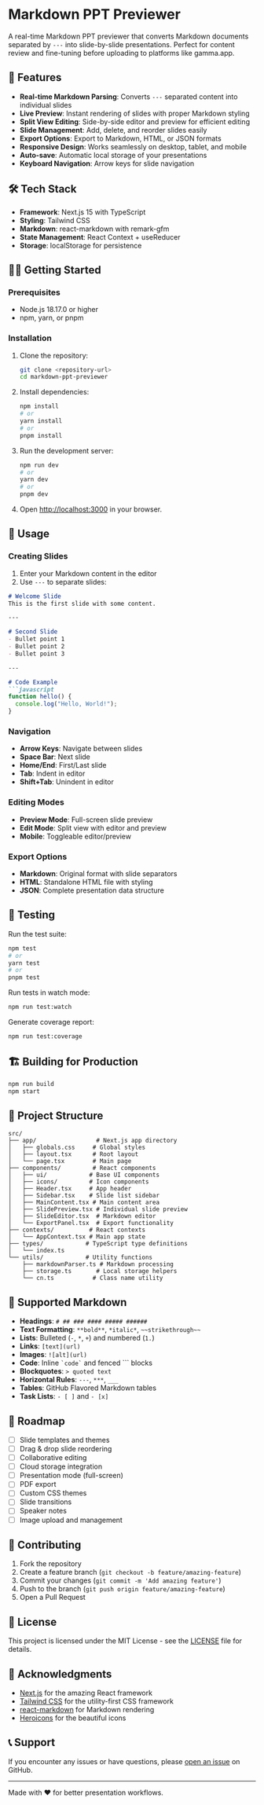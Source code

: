 # Markdown PPT Previewer

A real-time Markdown PPT previewer that converts Markdown documents separated by `---` into slide-by-slide presentations. Perfect for content review and fine-tuning before uploading to platforms like gamma.app.

## 🚀 Features

- **Real-time Markdown Parsing**: Converts `---` separated content into individual slides
- **Live Preview**: Instant rendering of slides with proper Markdown styling
- **Split View Editing**: Side-by-side editor and preview for efficient editing
- **Slide Management**: Add, delete, and reorder slides easily
- **Export Options**: Export to Markdown, HTML, or JSON formats
- **Responsive Design**: Works seamlessly on desktop, tablet, and mobile
- **Auto-save**: Automatic local storage of your presentations
- **Keyboard Navigation**: Arrow keys for slide navigation

## 🛠️ Tech Stack

- **Framework**: Next.js 15 with TypeScript
- **Styling**: Tailwind CSS
- **Markdown**: react-markdown with remark-gfm
- **State Management**: React Context + useReducer
- **Storage**: localStorage for persistence

## 🏃‍♂️ Getting Started

### Prerequisites

- Node.js 18.17.0 or higher
- npm, yarn, or pnpm

### Installation

1. Clone the repository:
    ```bash
    git clone <repository-url>
    cd markdown-ppt-previewer
    ```

2. Install dependencies:
    ```bash
    npm install
    # or
    yarn install
    # or
    pnpm install
    ```

3. Run the development server:
    ```bash
    npm run dev
    # or
    yarn dev
    # or
    pnpm dev
    ```

4. Open [http://localhost:3000](http://localhost:3000) in your browser.

## 📖 Usage

### Creating Slides

1. Enter your Markdown content in the editor
2. Use `---` to separate slides:

```markdown
# Welcome Slide
This is the first slide with some content.

---

# Second Slide
- Bullet point 1
- Bullet point 2
- Bullet point 3

---

# Code Example
```javascript
function hello() {
  console.log("Hello, World!");
}
```

### Navigation

- **Arrow Keys**: Navigate between slides
- **Space Bar**: Next slide
- **Home/End**: First/Last slide
- **Tab**: Indent in editor
- **Shift+Tab**: Unindent in editor

### Editing Modes

- **Preview Mode**: Full-screen slide preview
- **Edit Mode**: Split view with editor and preview
- **Mobile**: Toggleable editor/preview

### Export Options

- **Markdown**: Original format with slide separators
- **HTML**: Standalone HTML file with styling
- **JSON**: Complete presentation data structure

## 🧪 Testing

Run the test suite:

```bash
npm test
# or
yarn test
# or
pnpm test
```

Run tests in watch mode:

```bash
npm run test:watch
```

Generate coverage report:

```bash
npm run test:coverage
```

## 🏗️ Building for Production

```bash
npm run build
npm start
```

## 📁 Project Structure

```
src/
├── app/                 # Next.js app directory
│   ├── globals.css     # Global styles
│   ├── layout.tsx      # Root layout
│   └── page.tsx        # Main page
├── components/         # React components
│   ├── ui/            # Base UI components
│   ├── icons/         # Icon components
│   ├── Header.tsx     # App header
│   ├── Sidebar.tsx    # Slide list sidebar
│   ├── MainContent.tsx # Main content area
│   ├── SlidePreview.tsx # Individual slide preview
│   ├── SlideEditor.tsx  # Markdown editor
│   └── ExportPanel.tsx  # Export functionality
├── contexts/          # React contexts
│   └── AppContext.tsx # Main app state
├── types/            # TypeScript type definitions
│   └── index.ts
└── utils/            # Utility functions
    ├── markdownParser.ts # Markdown processing
    ├── storage.ts       # Local storage helpers
    └── cn.ts           # Class name utility
```

## 🎨 Supported Markdown

- **Headings**: `# ## ### #### ##### ######`
- **Text Formatting**: `**bold**`, `*italic*`, `~~strikethrough~~`
- **Lists**: Bulleted (`-`, `*`, `+`) and numbered (`1.`)
- **Links**: `[text](url)`
- **Images**: `![alt](url)`
- **Code**: Inline `` `code` `` and fenced ``` blocks
- **Blockquotes**: `> quoted text`
- **Horizontal Rules**: `---`, `***`, `___`
- **Tables**: GitHub Flavored Markdown tables
- **Task Lists**: `- [ ]` and `- [x]`

## 🎯 Roadmap

- [ ] Slide templates and themes
- [ ] Drag & drop slide reordering
- [ ] Collaborative editing
- [ ] Cloud storage integration
- [ ] Presentation mode (full-screen)
- [ ] PDF export
- [ ] Custom CSS themes
- [ ] Slide transitions
- [ ] Speaker notes
- [ ] Image upload and management

## 🤝 Contributing

1. Fork the repository
2. Create a feature branch (`git checkout -b feature/amazing-feature`)
3. Commit your changes (`git commit -m 'Add amazing feature'`)
4. Push to the branch (`git push origin feature/amazing-feature`)
5. Open a Pull Request

## 📄 License

This project is licensed under the MIT License - see the [LICENSE](LICENSE) file for details.

## 🙏 Acknowledgments

- [Next.js](https://nextjs.org/) for the amazing React framework
- [Tailwind CSS](https://tailwindcss.com/) for the utility-first CSS framework
- [react-markdown](https://github.com/remarkjs/react-markdown) for Markdown rendering
- [Heroicons](https://heroicons.com/) for the beautiful icons

## 📞 Support

If you encounter any issues or have questions, please [open an issue](https://github.com/your-username/markdown-ppt-previewer/issues) on GitHub.

---

Made with ❤️ for better presentation workflows.
